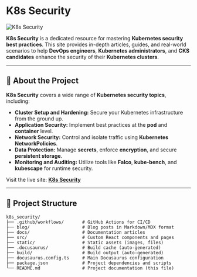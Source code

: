 # K8s Security

![K8s Security](https://geek-kb.github.io/k8s_security/img/logo.svg)

**K8s Security** is a dedicated resource for mastering **Kubernetes security best practices**. This site provides in-depth articles, guides, and real-world scenarios to help **DevOps engineers**, **Kubernetes administrators**, and **CKS candidates** enhance the security of their **Kubernetes clusters**.

---

## 🚀 **About the Project**

**K8s Security** covers a wide range of **Kubernetes security topics**, including:

- **Cluster Setup and Hardening:** Secure your Kubernetes infrastructure from the ground up.
- **Application Security:** Implement best practices at the **pod** and **container** level.
- **Network Security:** Control and isolate traffic using **Kubernetes NetworkPolicies**.
- **Data Protection:** Manage **secrets**, enforce **encryption**, and secure **persistent storage**.
- **Monitoring and Auditing:** Utilize tools like **Falco**, **kube-bench**, and **kubescape** for runtime security.

Visit the live site: **[K8s Security](https://k8s-security.geek-kb.com/docs/intro/)**

---

## 📂 **Project Structure**

```plaintext
k8s_security/
├── .github/workflows/       # GitHub Actions for CI/CD
├── blog/                    # Blog posts in Markdown/MDX format
├── docs/                    # Documentation articles
├── src/                     # Custom React components and pages
├── static/                  # Static assets (images, files)
├── .docusaurus/             # Build cache (auto-generated)
├── build/                   # Build output (auto-generated)
├── docusaurus.config.ts     # Main Docusaurus configuration
├── package.json             # Project dependencies and scripts
└── README.md                # Project documentation (this file)

```
